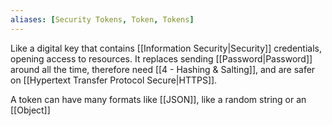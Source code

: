 ```yaml
---
aliases: [Security Tokens, Token, Tokens]
---
```


Like a digital key that contains [[Information Security|Security]] credentials, opening access to resources. It replaces sending [[Password|Password]] around all the time, therefore need [[4 - Hashing & Salting]], and are safer on [[Hypertext Transfer Protocol Secure|HTTPS]].

A token can have many formats like [[JSON]], like a random string or an [[Object]]